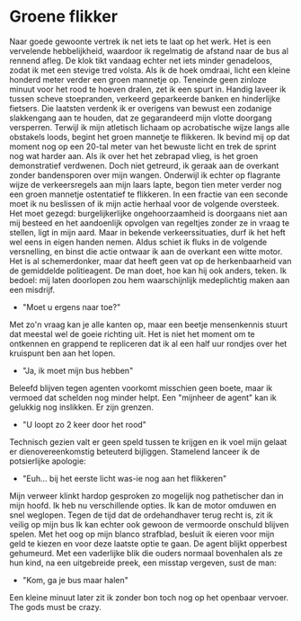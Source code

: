 # Groene flikker

Naar goede gewoonte vertrek ik net iets te laat op het werk. Het is een vervelende hebbelijkheid, waardoor ik regelmatig de afstand naar de bus al rennend afleg. De klok tikt vandaag echter net iets minder genadeloos, zodat ik met een stevige tred volsta.
Als ik de hoek omdraai, licht een kleine honderd meter verder een groen mannetje op. Teneinde geen zinloze minuut voor het rood te hoeven dralen, zet ik een spurt in. Handig laveer ik tussen scheve stoepranden, verkeerd geparkeerde banken en hinderlijke fietsers. Die laatsten verdenk ik er overigens van bewust een zodanige slakkengang aan te houden, dat ze gegarandeerd mijn vlotte doorgang versperren.
Terwijl ik mijn atletisch lichaam op acrobatische wijze langs alle obstakels loods, begint het groen mannetje te flikkeren. Ik bevind mij op dat moment nog op een 20-tal meter van het bewuste licht en trek de sprint nog wat harder aan. Als ik over het het zebrapad vlieg, is het groen demonstratief verdwenen. Doch niet getreurd, ik geraak aan de overkant zonder bandensporen over mijn wangen.
Onderwijl ik echter op flagrante wijze de verkeersregels aan mijn laars lapte, begon tien meter verder nog een groen mannetje ostentatief te flikkeren. In een fractie van een seconde moet ik nu beslissen of ik mijn actie herhaal voor de volgende oversteek.
Het moet gezegd: burgelijkerlijke ongehoorzaamheid is doorgaans niet aan mij besteed en het aandoenlijk opvolgen van regeltjes zonder ze in vraag te stellen, ligt in mijn aard. Maar in bekende verkeerssituaties, durf ik het heft wel eens in eigen handen nemen. Aldus schiet ik fluks in de volgende versnelling, en binst die actie ontwaar ik aan de overkant een witte motor. Het is al schemerdonker, maar dat heeft geen vat op de herkenbaarheid van de gemiddelde politieagent. De man doet, hoe kan hij ook anders, teken. Ik bedoel: mij laten doorlopen zou hem waarschijnlijk medeplichtig maken aan een misdrijf.

- "Moet u ergens naar toe?"

Met zo'n vraag kan je alle kanten op, maar een beetje mensenkennis stuurt dat meestal wel de goeie richting uit. Het is niet het moment om te ontkennen en grappend te repliceren dat ik al een half uur rondjes over het kruispunt ben aan het lopen.

- "Ja, ik moet mijn bus hebben"

Beleefd blijven tegen agenten voorkomt misschien geen boete, maar ik vermoed dat schelden nog minder helpt. Een "mijnheer de agent" kan ik gelukkig nog inslikken. Er zijn grenzen.

- "U loopt zo 2 keer door het rood"

Technisch gezien valt er geen speld tussen te krijgen en ik voel mijn gelaat er dienovereenkomstig beteuterd bijliggen. Stamelend lanceer ik de potsierlijke apologie:

- "Euh... bij het eerste licht was-ie nog aan het flikkeren"

Mijn verweer klinkt hardop gesproken zo mogelijk nog pathetischer dan in mijn hoofd. Ik heb nu verschillende opties. Ik kan de motor omduwen en snel weglopen. Tegen de tijd dat de ordehandhaver terug recht is, zit ik veilig op mijn bus
Ik kan echter ook gewoon de vermoorde onschuld blijven spelen. Met het oog op mijn blanco strafblad, besluit ik eieren voor mijn geld te kiezen en voor deze laatste optie te gaan. De agent blijkt opperbest gehumeurd. Met een vaderlijke blik die ouders normaal bovenhalen als ze hun kind, na een uitgebreide preek, een misstap vergeven, sust de man:

- "Kom, ga je bus maar halen"

Een kleine minuut later zit ik zonder bon toch nog op het openbaar vervoer. The gods must be crazy.